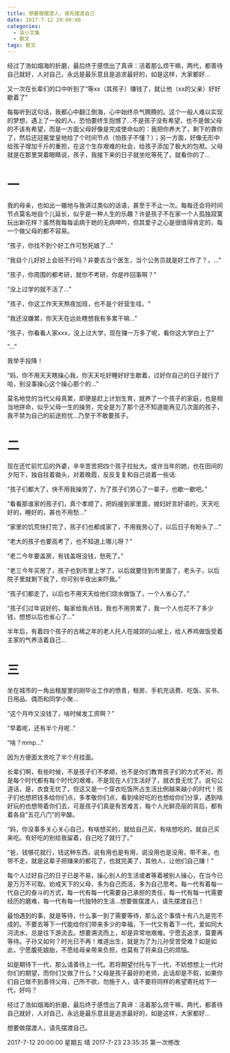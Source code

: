 ```yaml
---
title: 想要做摆渡人，请先摆渡自己
date: 2017-7-12 20:00:00
categories:
  - 柒小文集
  - 散文
tags: 散文
---
```


经过了浩如烟海的折磨，最后终于感悟出了真谛：活着那么烦干嘛，两代，都善待自己就好，人对自己，永远是最乐意且是追求最好的，如是这样，大家都好...

<!-- more -->

又一次在长辈们的口中听到了“等xx（其孩子）赚钱了，就让他（xx的父亲）好好歇着了”

每每听到这句话，我都心中翻江倒海，心中始终杀气腾腾的。这个一般人难以实现的梦想，遇上了一般的人，恐怕要终生抱憾了...不是孩子没有希望，也不是做父母的不该有希望，而是一方面父母好像是完成使命似的：我把你养大了，剩下的靠你了，然后还冠冕堂皇地给了个时间节点（怕孩子不懂？）；另一方面，好像无形中给孩子增加千斤的重担，在这个生存艰难的社会，给孩子添加了极大的包袱。父母就是在那里哭着眼睛说，孩子，我接下来的日子就坐吃等死了，就看你的了...

# 一

我的母亲，也如出一辙地与我讲过类似的话语，甚至于不止一次。每每还会将时间节点莫名地自个儿延长，似乎是一种人生的乐趣？许是孩子不在家一个人孤独寂寞玩出新花样？虽然我每每诟病于她的无病呻吟，但其爱子之心是很值得肯定的，每一个做父母的都不容易。

“孩子，你找不到个好工作可愁死娘了...”

“我自个儿好好上会班不行吗？非要去当个医生，当个公务员就是好工作了？，...”

“孩子，你周围的都考研，就你不考研，你是咋回事啊？”

“没上过学的就不活了...”

"孩子，你这工作天天熬夜加班，也不是个好营生哇。"

“我还没嫌累，你天天在远处瞎想我有多累干嘛...”

“孩子，你看看人家xxx，没上过大学，现在赚一万多了呢，看你这大学白上了”

“...”

我举手投降！

“妈，你不用天天瞎操心我，你天天吃好睡好好生歇着，过好你自己的日子就行了哈，别没事操心这个操心那个的...”

莫名地觉的当代父母真累，即便是赶上计划生育，就养了一个孩子的家庭，也是相当地拼命，似乎父母一生的操劳，完全是为了那个还不知道能再见几次面的孩子，我不禁为自己的前途担忧...乃至于不敢要孩子。

# 二

现在还忙前忙后的外婆，辛辛苦苦把四个孩子拉扯大。或许当年的她，也在田间的夕阳下，独自拄着锄头，对着晚霞，反反复复和自己说着一些话:

“孩子们都大了，快不用我操劳了，为了孩子们劳心了一辈子，也歇一歇吧。”

“看看那谁家的孩子们，真个孝顺了，把妈接到家里面，媳妇好言好语的，天天吃好的，睡好的，甚也不用愁...”

“家里的饥荒快打完了，孩子们也都成家了，不用我劳心了，以后日子有盼头了...”

“老大的孩子也要高考了，也不知道上哪儿呀？”

“老二今年要盖房，有钱盖呀没钱，愁死了。”

“老三今年买房了，孩子也到市里上学了，以后就要住到市里面了，老头子，以后院子里就剩下我了，你可别半夜出来吓我。”

“孩子们都走了，以后也不用天天给他们烧水做饭了，一个人省心了。”

“孩子们过年说好的，每家给我点钱，我也不用劳累了，我一个人也花不了多少钱，想想以后也省心了...”

半年后，有着四个孩子的古稀之年的老人托人在城郊的山坡上，给人养鸡做饭受着主家的气养活着自己...

# 三

坐在城市的一角出租屋里的刚毕业工作的愤青，租房、手机充话费、吃饭、买书、日用品、偶而和同学小聚...

“这个月咋又没钱了，啥时候发工资啊？”

“早着呢，还有半个月呢..”

“啥？mmp...”

因为方便面太贵吃了半个月挂面。


长辈们啊，有些时候，不是孩子们不孝顺，也不是你们教育孩子们的方式不对。而是每个时代都有每个时代的艰难，不是现在人们生活好了，就衣食无忧了。说句公道话，是，衣食无忧了，但这又是一个穿衣吃饭所占生活比例越来越小的时代！孩子们也想把钱多给你们点，多孝敬你们点，看到啥好吃的也想给你们分享，遇到啥好玩的也想带着你们去，可是孩子们真是有苦难言，每个人光鲜亮丽的背后，都有着各自“五花八门”的辛酸。

“妈，你没事多关心关心自己，有啥想买的，就给自己买，有啥想吃的，就自己买来吃。有好吃的别给我留着，自己吃了就行了。”

“爸，钱够花就行，钱这种东西，说有用也是有用，说没用也是没用，带不来，也带不走，就是这辈子把赚来的都花了，也就完美了，其他人，让他们自己赚！”

每个人过好自己的日子已是不易，操心别人的生活或者等着被别人操心，在当今已是万万不可取。劝戒天下的父母，多为自己而活，多为自己思考。每一代有着每一代自己的奋斗的方式，每一代有每一代需要自己承担的责任，每一代有每一代需要经历的磨难，每一代有每一代独特的生活...想要做摆渡人，请先摆渡自己！

最怕遇到的事，就是等待，什么事一到了需要等待，那么这个事情十有八九是完不成的。不要去等下一代能给你们带来多少的幸福，下一代又有着下一代，爱如同大河流水，总是往下游流去。想要溯流而上，却是异常地艰难。宁愿去追求，莫要再等待。子孙又如何？时光已不再！难道出生，就是为了为儿孙受苦受难？如是如此，宁愿腹死娘胎，不愿给母亲带来负担，也莫有了将来自己的烦恼。

如是期待下一代，那么请善待上一代。若将期望付托与下一代，不妨想想上一代对你们的期望，而你们又做了什么？父母是孩子最好的老师，此话却是不假，如果你们自己做不到善待父母，己所不欲，勿施于人，请不要将同样的希望寄托给下一代，好吗？

经过了浩如烟海的折磨，最后终于感悟出了真谛：活着那么烦干嘛，两代，都善待自己就好，人对自己，永远是最乐意且是追求最好的，如是这样，大家都好...

想要做摆渡人，请先摆渡自己。

2017-7-12 20:00:00 星期五 晴
2017-7-23 23:35:35 第一次修改